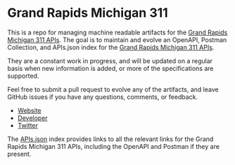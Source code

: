 # Grand Rapids Michigan 311This is a repo for managing machine readable artifacts for the [Grand Rapids Michigan 311 APIs](http://311.grcity.us/). The goal is to maintain and evolve an OpenAPI, Postman Collection, and APIs.json index for the [Grand Rapids Michigan 311 APIs](http://311.grcity.us/).They are a constant work in progress, and will be updated on a regular basis when new information is added, or more of the specifications are supported.Feel free to submit a pull request to evolve any of the artifacts, and leave GitHub issues if you have any questions, comments, or feedback.- [Website](http://311.grcity.us/)- [Developer](http://311.grcity.us/)- [Twitter](https://twitter.com/GrandRapids311)The [APIs.json](https://github.com/api-evangelist/grand-rapids-michigan-311/blob/master/apis.json) index provides links to all the relevant links for the Grand Rapids Michigan 311 APIs, including the OpenAPI and Postman if they are present.